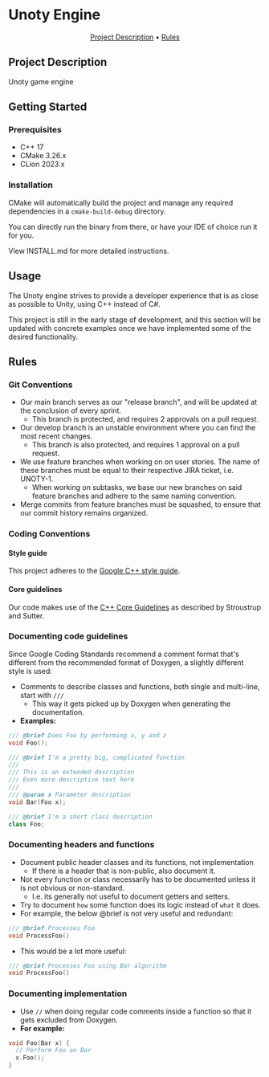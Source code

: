 # Unoty Engine

<div align="center">

[Project Description](#project-description) •
[Rules](#rules) 

</div> 

## Project Description
Unoty game engine

## Getting Started

### Prerequisites
* C++ 17
* CMake 3.26.x
* CLion 2023.x

### Installation
CMake will automatically build the project and manage any required dependencies in a `cmake-build-debug` directory.

You can directly run the binary from there, or have your IDE of choice run it for you.

View INSTALL.md for more detailed instructions.

## Usage
The Unoty engine strives to provide a developer experience that is as close as possible to Unity, using C++ instead of C#.

This project is still in the early stage of development, and this section will be updated with concrete examples once we
have implemented some of the desired functionality.

## Rules

### Git Conventions
- Our main branch serves as our "release branch", and will be updated at the conclusion of every sprint.
  - This branch is protected, and requires 2 approvals on a pull request.
- Our develop branch is an unstable environment where you can find the most recent changes.
  - This branch is also protected, and requires 1 approval on a pull request.
- We use feature branches when working on on user stories. The name of these branches must be equal to their respective JIRA ticket, i.e. UNOTY-1.
  - When working on subtasks, we base our new branches on said feature branches and adhere to the same naming convention.
- Merge commits from feature branches must be squashed, to ensure that our commit history remains organized.

### Coding Conventions

#### Style guide
This project adheres to the [Google C++ style guide](https://google.github.io/styleguide/cppguide.html).

#### Core guidelines
Our code makes use of the [C++ Core Guidelines](https://isocpp.github.io/CppCoreGuidelines/CppCoreGuidelines) as
described by Stroustrup and Sutter.

### Documenting code guidelines
Since Google Coding Standards recommend a comment format that's different from the recommended format of Doxygen, a slightly different style is used:
- Comments to describe classes and functions, both single and multi-line, start with `///`
  - This way it gets picked up by Doxygen when generating the documentation. 
- **Examples:** 
```c++
/// @brief Does Foo by performing x, y and z  
void Foo();

/// @brief I'm a pretty big, complicated function
///
/// This is an extended description
/// Even more descriptive text here
///
/// @param x Parameter description
void Bar(Foo x);

/// @brief I'm a short class description
class Foo;
```

### Documenting headers and functions
- Document public header classes and its functions, not implementation
  -  If there is a header that is non-public, also document it. 
- Not every function or class necessarily has to be documented unless it is not obvious or non-standard.
  - I.e. its generally not useful to document getters and setters.
- Try to document `how` some function does its logic instead of `what` it does.
- For example, the below @brief is not very useful and redundant:
```c++
/// @brief Processes Foo
void ProcessFoo()
```
- This would be a lot more useful:
```c++
/// @brief Processes Foo using Bar algorithm
void ProcessFoo()
```

### Documenting implementation
- Use `//` when doing regular code comments inside a function so that it gets excluded from Doxygen.
- **For example:**
```c++
void Foo(Bar x) {
  // Perform Foo on Bar
  x.Foo();
}
```
